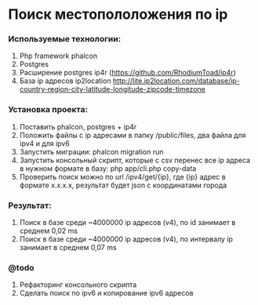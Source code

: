 # Поиск местопололожения по ip

### Используемые технологии:
1. Php framework phalcon
2. Postgres
3. Расширение postgres ip4r (https://github.com/RhodiumToad/ip4r)
4. База ip адресов ip2location http://lite.ip2location.com/database/ip-country-region-city-latitude-longitude-zipcode-timezone

### Установка проекта:
1. Поставить phalcon, postgres + ip4r
2. Положить файлы с ip адресами в папку /public/files, два файла для ipv4 и для ipv6
3. Запустить миграции: phalcon migration run
4. Запустить консольный скрипт, которые с csv перенес все ip адреса в нужном формате в базу: php app/cli.php copy-data
5. Проверить поиск можно по url /ipv4/get/{ip}, где {ip} адрес в формате x.x.x.x, результат будет json с координатами города

### Результат:
1. Поиск в базе среди ~4000000 ip адресов (v4), по id занимает в среднем 0,02 ms
2. Поиск в базе среди ~4000000 ip адресов (v4), по интервалу ip занимает в среднем 0,07 ms

### @todo
1. Рефакторинг консольного скрипта
2. Сделать поиск по ipv6 и копирование ipv6 адресов
